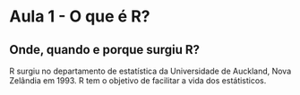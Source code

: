 # Aula 1 - O que é R?

## Onde, quando e porque surgiu R?

R surgiu no departamento de estatística da Universidade de Auckland, Nova Zelândia em 1993. R tem o objetivo de facilitar a vida dos estátisticos.